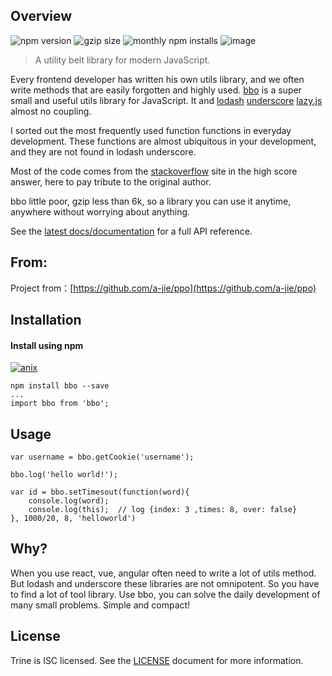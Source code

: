 ## Overview

![npm version](https://img.shields.io/npm/v/bbo.svg) ![gzip size](https://img.shields.io/bundlephobia/minzip/bbo.svg?label=gzip%20size) ![monthly npm installs](https://img.shields.io/npm/dm/bbo.svg?label=npm%20downloads) ![image](https://img.shields.io/badge/license-Apache2.0-blue.svg)

> A utility belt library for modern JavaScript.

Every frontend developer has written his own utils library, and we often write methods that are easily forgotten and highly used. [bbo](https://github.com/tnfe/bbo.git) is a super small and useful utils library for JavaScript. It and [lodash](https://github.com/lodash/lodash) [underscore](https://github.com/jashkenas/underscore) [lazy.js](https://github.com/dtao/lazy.js) almost no coupling.

I sorted out the most frequently used function functions in everyday development. These functions are almost ubiquitous in your development, and they are not found in lodash underscore.

Most of the code comes from the [stackoverflow](https://stackoverflow.com/) site in the high score answer, here to pay tribute to the original author.

bbo little poor, gzip less than 6k, so a library you can use it anytime, anywhere without worrying about anything.

See the [latest docs/documentation](https://github.ahthw.com/bbo/) for a full API reference.

## From:

Project from：[https://github.com/a-jie/ppo](https://github.com/a-jie/ppo)

## Installation

#### Install using npm

[![anix](https://nodei.co/npm/bbo.png)](https://npmjs.org/package/bbo)

```
npm install bbo --save
...
import bbo from 'bbo';
```

## Usage

```
var username = bbo.getCookie('username');

bbo.log('hello world!');

var id = bbo.setTimesout(function(word){
    console.log(word);
    console.log(this);  // log {index: 3 ,times: 8, over: false}
}, 1000/20, 8, 'helloworld')
```

## Why?

When you use react, vue, angular often need to write a lot of utils method. But lodash and underscore these libraries are not omnipotent. So you have to find a lot of tool library. Use bbo, you can solve the daily development of many small problems. Simple and compact!

## License

Trine is ISC licensed. See the [LICENSE](https://github.com/halldwang/bbo/blob/beta/LICENSE) document for more information.
